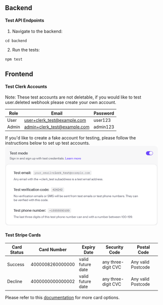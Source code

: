 ## Backend
#### Test API Endpoints
1) Navigate to the backend:
```
cd backend
```
2) Run the tests:
```
npm test
```

## Frontend
#### Test Clerk Accounts
Note: These test accounts are not deletable, if you would like to test user.deleted webhook please create your own account.

| **Role** | **Email**                    | **Password** |
|----------|------------------------------|--------------|
| User     | user+clerk_test@example.com  | user123      |
| Admin    | admin+clerk_test@example.com | admin123     |

If you'd like to create a fake account for testing, please follow the instructions below to set up test accounts.
![Clerk Test Mode](../images/clerk_testmode.png)


#### Test Stripe Cards

| **Card Status** | **Card Number**  | **Expiry Date**   | **Security Code**   | **Postal Code**    |
|-----------------|------------------|-------------------|---------------------|--------------------|
| Success         | 4000008260000000 | valid future date | any three-digit CVC | Any valid Postcode |
| Decline         | 4000000000000002 | valid future date | any three-digit CVC | Any valid Postcode |

Please refer to this [documentation](https://docs.stripe.com/testing?testing-method=card-numbers#visa) for more card options.